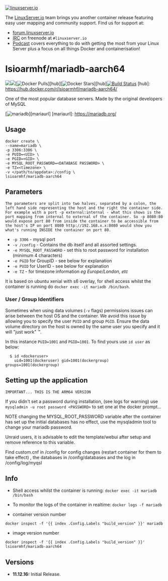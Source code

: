 [linuxserverurl]: https://linuxserver.io
[forumurl]: https://forum.linuxserver.io
[ircurl]: https://www.linuxserver.io/irc/
[podcasturl]: https://www.linuxserver.io/podcast/

[![linuxserver.io](https://raw.githubusercontent.com/linuxserver/docker-templates/master/linuxserver.io/img/linuxserver_medium.png)][linuxserverurl]

The [LinuxServer.io][linuxserverurl] team brings you another container release featuring easy user mapping and community support. Find us for support at:
* [forum.linuxserver.io][forumurl]
* [IRC][ircurl] on freenode at `#linuxserver.io`
* [Podcast][podcasturl] covers everything to do with getting the most from your Linux Server plus a focus on all things Docker and containerisation!

# lsioarmhf/mariadb-aarch64
[![](https://images.microbadger.com/badges/version/lsioarmhf/mariadb-aarch64.svg)](https://microbadger.com/images/lsioarmhf/mariadb-aarch64 "Get your own version badge on microbadger.com")[![](https://images.microbadger.com/badges/image/lsioarmhf/mariadb-aarch64.svg)](http://microbadger.com/images/lsioarmhf/mariadb-aarch64 "Get your own image badge on microbadger.com")[![Docker Pulls](https://img.shields.io/docker/pulls/lsioarmhf/mariadb-aarch64.svg)][hub][![Docker Stars](https://img.shields.io/docker/stars/lsioarmhf/mariadb-aarch64.svg)][hub][![Build Status](http://jenkins.linuxserver.io:8080/buildStatus/icon?job=Dockers/LinuxServer.io-arm64/lsioarm64-mariadb)](http://jenkins.linuxserver.io:8080/job/Dockers/job/LinuxServer.io-arm64/job/lsioarm64-mariadb/)
[hub]: https://hub.docker.com/r/lsioarmhf/mariadb-aarch64/

One of the most popular database servers. Made by the original developers of MySQL

[![mariadb](https://raw.githubusercontent.com/linuxserver/docker-templates/master/linuxserver.io/img/mariadb-git.png)][mariaurl]
[mariaurl]: https://mariadb.org/

## Usage

```
docker create \
--name=mariadb \
-p 3306:3306 \
-e PUID=<UID> \
-e PGID=<GID> \
-e MYSQL_ROOT_PASSWORD=<DATABASE PASSWORD> \
-e TZ=<timezone> \
-v </path/to/appdata>:/config \
lsioarmhf/mariadb-aarch64
```

## Parameters

`The parameters are split into two halves, separated by a colon, the left hand side representing the host and the right the container side. 
For example with a port -p external:internal - what this shows is the port mapping from internal to external of the container.
So -p 8080:80 would expose port 80 from inside the container to be accessible from the host's IP on port 8080
http://192.168.x.x:8080 would show you what's running INSIDE the container on port 80.`


* `-p 3306` - mysql port
* `-v /config` - Contains the db itself and all assorted settings. 
* `-e MYSQL_ROOT_PASSWORD` - set this to root password for installation (minimum 4 characters)
* `-e PGID` for GroupID - see below for explanation
* `-e PUID` for UserID - see below for explanation
* `-e TZ` - for timezone information *eg Europe/London, etc*

It is based on ubuntu xenial with s6 overlay, for shell access whilst the container is running do `docker exec -it mariadb /bin/bash`.

### User / Group Identifiers

Sometimes when using data volumes (`-v` flags) permissions issues can arise between the host OS and the container. We avoid this issue by allowing you to specify the user `PUID` and group `PGID`. Ensure the data volume directory on the host is owned by the same user you specify and it will "just work" ™.

In this instance `PUID=1001` and `PGID=1001`. To find yours use `id user` as below:

```
  $ id <dockeruser>
    uid=1001(dockeruser) gid=1001(dockergroup) groups=1001(dockergroup)
```

## Setting up the application 
`IMPORTANT... THIS IS THE ARM64 VERSION`

If you didn't set a password during installation, (see logs for warning) use 
`mysqladmin -u root password <PASSWORD>` 
to set one at the docker prompt...

NOTE changing the MYSQL_ROOT_PASSWORD variable after the container has set up the initial databases has no effect, use the mysqladmin tool to change your mariadb password. 

Unraid users, it is advisable to edit the template/webui after setup and remove reference to this variable.

Find custom.cnf in /config for config changes (restart container for them to take effect)
, the databases in /config/databases and the log in /config/log/myqsl

## Info

* Shell access whilst the container is running: `docker exec -it mariadb /bin/bash`
* To monitor the logs of the container in realtime: `docker logs -f mariadb`

* container version number 

`docker inspect -f '{{ index .Config.Labels "build_version" }}' mariadb`

* image version number

`docker inspect -f '{{ index .Config.Labels "build_version" }}' lsioarmhf/mariadb-aarch64`

## Versions

+ **11.12.16:** Initial Release.
